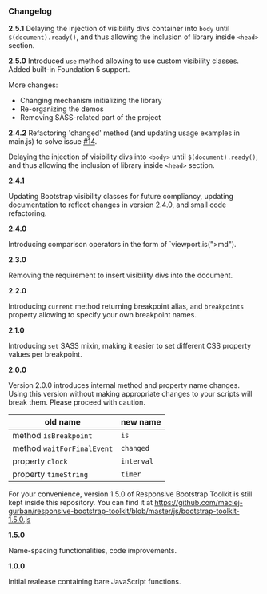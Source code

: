### Changelog

**2.5.1**
Delaying the injection of visibility divs container into `body` until `$(document).ready()`, and thus allowing the inclusion of library inside `<head>` section.

**2.5.0**
Introduced `use` method allowing to use custom visibility classes. Added built-in Foundation 5 support.

More changes:
* Changing mechanism initializing the library
* Re-organizing the demos
* Removing SASS-related part of the project

**2.4.2**
Refactoring 'changed' method (and updating usage examples in main.js) to solve issue [#14](https://github.com/maciej-gurban/responsive-bootstrap-toolkit/issues/14).

Delaying the injection of visibility divs into `<body>` until `$(document).ready()`, and thus allowing the inclusion of library inside `<head>` section.

**2.4.1**

Updating Bootstrap visibility classes for future compliancy, updating documentation to reflect changes in version 2.4.0, and small code refactoring.

**2.4.0**

Introducing comparison operators in the form of `viewport.is(">md").

**2.3.0**

Removing the requirement to insert visibility divs into the document.

**2.2.0**

Introducing `current` method returning breakpoint alias, and `breakpoints` property allowing to specify your own breakpoint names.

**2.1.0**

Introducing `set` SASS mixin, making it easier to set different CSS property values per breakpoint.

**2.0.0**

Version 2.0.0 introduces internal method and property name changes. Using this version without making appropriate changes to your scripts will break them. Please proceed with caution.

| old name            | new name |
| ------------------- | -------- |
| method `isBreakpoint`        | `is`     |
| method `waitForFinalEvent`   | `changed`|
| property `clock`      | `interval`|
| property `timeString` | `timer`|

For your convenience, version 1.5.0 of Responsive Bootstrap Toolkit is still kept inside this repository. You can find it at https://github.com/maciej-gurban/responsive-bootstrap-toolkit/blob/master/js/bootstrap-toolkit-1.5.0.js

**1.5.0**

Name-spacing functionalities, code improvements.

**1.0.0**

Initial realease containing bare JavaScript functions.

